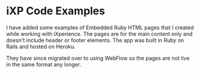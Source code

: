# iXP Code Examples
I have added some examples of Embedded Ruby HTML pages that I created while working with iXperience. The pages are for the main content only and doesn't include header or footer elements. The app was built in Ruby on Rails and hosted on Heroku.

They have since migrated over to using WebFlow so the pages are not live in the same format any longer.
